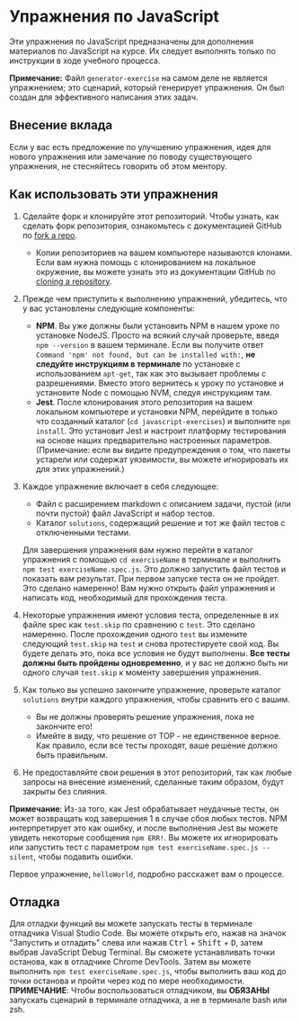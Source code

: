 # Упражнения по JavaScript

Эти упражнения по JavaScript предназначены для дополнения материалов по JavaScript на курсе. Их следует выполнять только по инструкции в ходе учебного процесса.

**Примечание:** Файл `generator-exercise` на самом деле не является упражнением; это сценарий, который генерирует упражнения. Он был создан для эффективного написания этих задач.

## Внесение вклада

Если у вас есть предложение по улучшению упражнения, идея для нового упражнения или замечание по поводу существующего упражнения, не стесняйтесь говорить об этом ментору.

## Как использовать эти упражнения


1. Сделайте форк и клонируйте этот репозиторий. Чтобы узнать, как сделать форк репозитория, ознакомьтесь с документацией GitHub по [fork a repo](https://docs.github.com/en/get-started/quickstart/fork-a-repo).
   - Копии репозиториев на вашем компьютере называются клонами. Если вам нужна помощь с клонированием на локальное окружение, вы можете узнать это из документации GitHub по [cloning a repository](https://docs.github.com/en/github/creating-cloning-and-archiving-repositories/cloning-a-repository-from-github/cloning-a-repository).
2. Прежде чем приступить к выполнению упражнений, убедитесь, что у вас установлены следующие компоненты:
   - **NPM**. Вы уже должны были установить NPM в нашем уроке по установке NodeJS. Просто на всякий случай проверьте, введя `npm --version` в вашем терминале. Если вы получите ответ `Command 'npm' not found, but can be installed with:`, **не следуйте инструкциям в терминале** по установке с использованием `apt-get`, так как это вызывает проблемы с разрешениями. Вместо этого вернитесь к уроку по установке и установите Node с помощью NVM, следуя инструкциям там.
   - **Jest**. После клонирования этого репозитория на вашем локальном компьютере и установки NPM, перейдите в только что созданный каталог (`cd javascript-exercises`) и выполните `npm install`. Это установит Jest и настроит платформу тестирования на основе наших предварительно настроенных параметров. (Примечание: если вы видите предупреждения о том, что пакеты устарели или содержат уязвимости, вы можете игнорировать их для этих упражнений.)
   
3. Каждое упражнение включает в себя следующее:

   - Файл с расширением markdown с описанием задачи, пустой (или почти пустой) файл JavaScript и набор тестов.
   - Каталог `solutions`, содержащий решение и тот же файл тестов с отключенными тестами.

   Для завершения упражнения вам нужно перейти в каталог упражнения с помощью `cd exerciseName` в терминале и выполнить `npm test exerciseName.spec.js`. Это должно запустить файл тестов и показать вам результат. При первом запуске теста он не пройдет. Это сделано намеренно! Вам нужно открыть файл упражнения и написать код, необходимый для прохождения теста.
4. Некоторые упражнения имеют условия теста, определенные в их файле spec как `test.skip` по сравнению с `test`. Это сделано намеренно. После прохождения одного `test` вы измените следующий `test.skip` на `test` и снова протестируете свой код. Вы будете делать это, пока все условия не будут выполнены. **Все тесты должны быть пройдены одновременно**, и у вас не должно быть ни одного случая `test.skip` к моменту завершения упражнения.
5. Как только вы успешно закончите упражнение, проверьте каталог `solutions` внутри каждого упражнения, чтобы сравнить его с вашим.
   - Вы не должны проверять решение упражнения, пока не закончите его!
   - Имейте в виду, что решение от TOP - не единственное верное. Как правило, если все тесты проходят, ваше решение должно быть правильным.
6. Не предоставляйте свои решения в этот репозиторий, так как любые запросы на внесение изменений, сделанные таким образом, будут закрыты без слияния.

**Примечание**: Из-за того, как Jest обрабатывает неудачные тесты, он может возвращать код завершения 1 в случае сбоя любых тестов. NPM интерпретирует это как ошибку, и после выполнения Jest вы можете увидеть некоторые сообщения `npm ERR!`. Вы можете их игнорировать или запустить тест с параметром `npm test exerciseName.spec.js --silent`, чтобы подавить ошибки.

Первое упражнение, `helloWorld`, подробно расскажет вам о процессе. 

## Отладка

Для отладки функций вы можете запускать тесты в терминале отладчика Visual Studio Code. Вы можете открыть его, нажав на значок "Запустить и отладить" слева или нажав <kbd>Ctrl</kbd> + <kbd>Shift</kbd> + <kbd>D</kbd>, затем выбрав JavaScript Debug Terminal. Вы сможете устанавливать точки останова, как в отладчике Chrome DevTools. Затем вы можете выполнить `npm test exerciseName.spec.js`, чтобы выполнить ваш код до точки останова и пройти через код по мере необходимости. **ПРИМЕЧАНИЕ**: Чтобы воспользоваться отладчиком, вы **ОБЯЗАНЫ** запускать сценарий в терминале отладчика, а не в терминале bash или zsh.